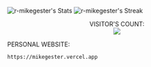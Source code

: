 

<p align="center">
  
   ![r-mikegester's Stats](https://github-readme-stats.vercel.app/api?username=r-mikegester&theme=vue-dark&show_icons=true&hide_border=false&count_private=true) ![r-mikegester's Streak](https://github-readme-streak-stats.herokuapp.com/?user=r-mikegester&theme=vue-dark&hide_border=false) 

</p>


<p align="center"> 
 VISITOR'S COUNT:<br>
  <img src="https://profile-counter.glitch.me/r.mikegester/count.svg" /> 
</p> 

PERSONAL WEBSITE: 
```
https://mikegester.vercel.app
```

